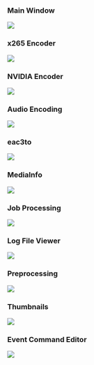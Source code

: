 ### Main Window

![](https://github.com/stax76/staxrip/blob/master/Screenshots/main.png)

### x265 Encoder

![](https://github.com/stax76/staxrip/blob/master/Screenshots/x265.png)

### NVIDIA Encoder

![](https://github.com/stax76/staxrip/blob/master/Screenshots/nvenc.png)

### Audio Encoding

![](https://github.com/stax76/staxrip/blob/master/Screenshots/audio.png)

### eac3to

![](https://github.com/stax76/staxrip/blob/master/Screenshots/eac3to.png)

### MediaInfo

![](https://github.com/stax76/staxrip/blob/master/Screenshots/media_info.png)

### Job Processing

![](https://github.com/stax76/staxrip/blob/master/Screenshots/job_processing.png)

### Log File Viewer

![](https://github.com/stax76/staxrip/blob/master/Screenshots/log_file_viewer.png)

### Preprocessing

![](https://github.com/stax76/staxrip/blob/master/Screenshots/preprocessing.png)

### Thumbnails

![](https://github.com/stax76/staxrip/blob/master/Screenshots/thumbnails.png)

### Event Command Editor

![](https://github.com/stax76/staxrip/blob/master/Screenshots/event_command_editor.png)